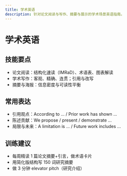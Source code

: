 ```yaml
---
title: 学术英语
description: 针对论文阅读与写作、摘要与展示的学术场景英语指南。
---
```


# 学术英语

## 技能要点

- 论文阅读：结构化速读（IMRaD）、术语表、图表解读
- 学术写作：客观、精确、连贯；引用与改写
- 摘要与海报：信息密度与可读性平衡

## 常用表达

- 引用观点：According to ... / Prior work has shown ...
- 陈述贡献：We propose / present / demonstrate ...
- 局限与未来：A limitation is ... / Future work includes ...

## 训练建议

- 每周精读 1 篇论文摘要+引言，做术语卡片
- 用简化版结构写 150 词研究摘要
- 做 3 分钟 elevator pitch（研究介绍）


